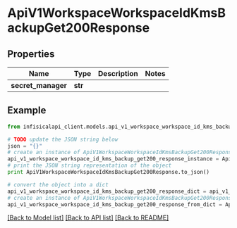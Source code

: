 # ApiV1WorkspaceWorkspaceIdKmsBackupGet200Response


## Properties
Name | Type | Description | Notes
------------ | ------------- | ------------- | -------------
**secret_manager** | **str** |  | 

## Example

```python
from infisicalapi_client.models.api_v1_workspace_workspace_id_kms_backup_get200_response import ApiV1WorkspaceWorkspaceIdKmsBackupGet200Response

# TODO update the JSON string below
json = "{}"
# create an instance of ApiV1WorkspaceWorkspaceIdKmsBackupGet200Response from a JSON string
api_v1_workspace_workspace_id_kms_backup_get200_response_instance = ApiV1WorkspaceWorkspaceIdKmsBackupGet200Response.from_json(json)
# print the JSON string representation of the object
print ApiV1WorkspaceWorkspaceIdKmsBackupGet200Response.to_json()

# convert the object into a dict
api_v1_workspace_workspace_id_kms_backup_get200_response_dict = api_v1_workspace_workspace_id_kms_backup_get200_response_instance.to_dict()
# create an instance of ApiV1WorkspaceWorkspaceIdKmsBackupGet200Response from a dict
api_v1_workspace_workspace_id_kms_backup_get200_response_from_dict = ApiV1WorkspaceWorkspaceIdKmsBackupGet200Response.from_dict(api_v1_workspace_workspace_id_kms_backup_get200_response_dict)
```
[[Back to Model list]](../README.md#documentation-for-models) [[Back to API list]](../README.md#documentation-for-api-endpoints) [[Back to README]](../README.md)


